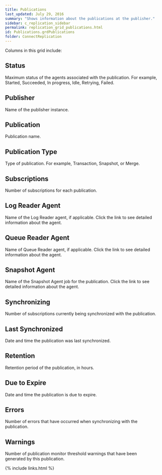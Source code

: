 ```yaml
---
title: Publications
last_updated: July 29, 2016
summary: "Shows information about the publications at the publisher."
sidebar: c_replication_sidebar
permalink: replication_grid_publications.html
id: Publications.grdPublications
folder: ConnectReplication
---
```


Columns in this grid include:

## Status

Maximum status of the agents associated with the publication. For example, Started, Succeeded, In progress, Idle, Retrying, Failed.

## Publisher

Name of the publisher instance.

## Publication

Publication name.

## Publication Type

Type of publication. For example, Transaction, Snapshot, or Merge.

## Subscriptions

Number of subscriptions for each publication.

## Log Reader Agent

Name of the Log Reader agent, if applicable. Click the link to see detailed information about the agent.

## Queue Reader Agent

Name of Queue Reader agent, if applicable. Click the link to see detailed information about the agent.

## Snapshot Agent

Name of the Snapshot Agent job for the publication. Click the link to see detailed information about the agent.

## Synchronizing

Number of subscriptions currently being synchronized with the publication.

## Last Synchronized

Date and time the publication was last synchronized.

## Retention

Retention period of the publication, in hours.

## Due to Expire

Date and time the publication is due to expire.

## Errors

Number of errors that have occurred when synchronizing with the publication.

## Warnings

Number of publication monitor threshold warnings that have been generated by this publication.



{% include links.html %}
